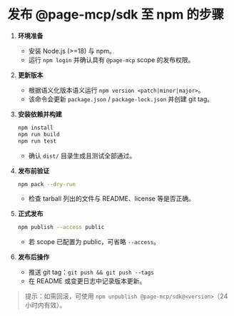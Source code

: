# 发布 @page-mcp/sdk 至 npm 的步骤

1. **环境准备**
   - 安装 Node.js (>=18) 与 npm。
   - 运行 `npm login` 并确认具有 `@page-mcp` scope 的发布权限。

2. **更新版本**
   - 根据语义化版本语义运行 `npm version <patch|minor|major>`。
   - 该命令会更新 `package.json` / `package-lock.json` 并创建 git tag。

3. **安装依赖并构建**
   ```bash
   npm install
   npm run build
   npm run test
   ```
   - 确认 `dist/` 目录生成且测试全部通过。

4. **发布前验证**
   ```bash
   npm pack --dry-run
   ```
   - 检查 tarball 列出的文件与 README、license 等是否正确。

5. **正式发布**
   ```bash
   npm publish --access public
   ```
   - 若 scope 已配置为 public，可省略 `--access`。

6. **发布后操作**
   - 推送 git tag：`git push && git push --tags`
   - 在 README 或变更日志中记录版本更新。

> 提示：如需回滚，可使用 `npm unpublish @page-mcp/sdk@<version>`（24 小时内有效）。
